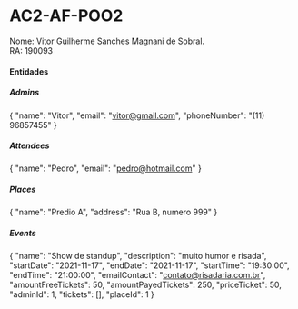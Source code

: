 # AC2-AF-POO2

Nome: Vitor Guilherme Sanches Magnani de Sobral.  
RA: 190093 

#### Entidades

##### Admins

{
    "name": "Vitor",
    "email": "vitor@gmail.com",
    "phoneNumber": "(11) 96857455"
}

##### Attendees

{
    "name": "Pedro",
    "email": "pedro@hotmail.com"
}

##### Places

{
   "name": "Predio A",
    "address": "Rua B, numero 999"
}

##### Events

{
    "name": "Show de standup",
    "description": "muito humor e risada",
    "startDate": "2021-11-17",
    "endDate": "2021-11-17",
    "startTime": "19:30:00",
    "endTime": "21:00:00",
    "emailContact": "contato@risadaria.com.br",
    "amountFreeTickets": 50,
    "amountPayedTickets": 250,
    "priceTicket": 50,
    "adminId": 1,
    "tickets": [],
    "placeId": 1
}




